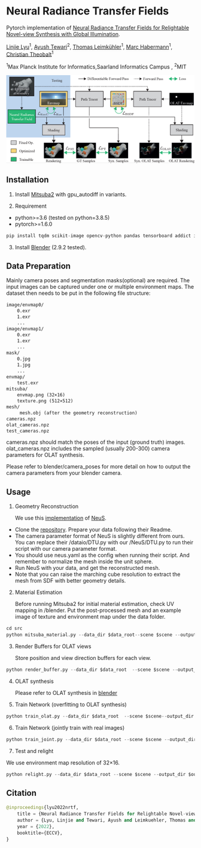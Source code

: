 # Neural Radiance Transfer Fields

Pytorch implementation of [Neural Radiance Transfer Fields for Relightable Novel-view Synthesis with Global Illumination](https://people.mpi-inf.mpg.de/~llyu/projects/2022-NRTF/index.htm).

[Linjie Lyu](https://people.mpi-inf.mpg.de/~llyu/)<sup>1</sup>,
 [Ayush Tewari](https://ayushtewari.com/)<sup>2</sup>,
 [Thomas Leimkühler](https://people.mpi-inf.mpg.de/~tleimkue/)<sup>1</sup>,
 [Marc Habermann](https://people.mpi-inf.mpg.de/~mhaberma/)<sup>1</sup>,
 [Christian Theobalt](https://people.mpi-inf.mpg.de/~theobalt/)<sup>1</sup>
 
 
 <sup>1</sup>Max Planck Institute for Informatics,Saarland Informatics Campus , <sup>2</sup>MIT 
 
![image info](./imgs/pipeline.png)

## Installation

1. Install [Mitsuba2](https://mitsuba2.readthedocs.io/en/latest/) with gpu_autodiff in variants.

2. Requirement

* python>=3.6 (tested on python=3.8.5)
* pytorch>=1.6.0
```python
pip install tqdm scikit-image opencv-python pandas tensorboard addict imageio imageio-ffmpeg pyquaternion scikit-learn pyyaml seaborn PyMCubes trimesh plyfile redner-gpu
```
3. Install [Blender](https://www.blender.org/) (2.9.2 tested).

## Data Preparation
Mainly camera poses and segmentation masks(optional) are required. The input images can be captured under one or multiple environment maps. The dataset then needs to be put in the following file structure:

```
image/envmap0/
    0.exr
    1.exr
    ...
image/envmap1/
    0.exr
    1.exr
    ...
mask/
    0.jpg
    1.jpg
    ...
envmap/
    test.exr
mitsuba/
    envmap.png (32×16)
    texture.png (512×512)
mesh/
     mesh.obj (after the geometry reconstruction)
cameras.npz
olat_cameras.npz
test_cameras.npz
```
cameras.npz should match the poses of the input (ground truth) images. olat_cameras.npz includes the sampled (usually 200-300) camera parameters for OLAT synthesis. 

Please refer to blender/camera_poses for more detail on how to output the camera parameters from your blender camera.

## Usage

1. Geometry Reconstruction  

   We use this [implementation](https://github.com/ventusff/neurecon) of [NeuS](https://arxiv.org/abs/2106.10689). 
* Clone the [repository](https://github.com/ventusff/neurecon). Prepare your data following their Readme. 
* The camera parameter format of NeuS is slightly different from ours. You can replace their /dataio/DTU.py with our /NeuS/DTU.py to run their script with our camera parameter format.
* You should use neus.yaml as the config when running their script. And remember to normalize the mesh inside the unit sphere.
* Run NeuS with your data, and get the reconstructed mesh.
* Note that you can raise the marching cube resolution to extract the mesh from SDF with better geometry details.

2. Material Estimation 
 
   Before running Mitsuba2 for initial material estimation, check UV mapping in /blender. Put the post-processed mesh and an example image of texture and environment map under the data folder.

```python
cd src
python mitsuba_material.py --data_dir $data_root--scene $scene --output_dir $output_root
```
3. Render Buffers for OLAT views
  
   Store position and view direction buffers for each view.
```python
python render_buffer.py --data_dir $data_root  --scene $scene --output_dir $output_root
```
4. OLAT synthesis 

   Please refer to OLAT synthesis in [blender](./blender/README.md)

5. Train Network (overfitting to OLAT synthesis)

```python
python train_olat.py --data_dir $data_root  --scene $scene--output_dir $output_root
```
6. Train Network (jointly train with real images)

```python
python train_joint.py --data_dir $data_root --scene $scene --output_dir $output_root
```
7. Test and relight

We use environment map resolution of 32×16.  
```python
python relight.py --data_dir $data_root --scene $scene --output_dir $output_root
```

## Citation
```python
@inproceedings{lyu2022nrtf,
	title = {Neural Radiance Transfer Fields for Relightable Novel-view Synthesis with Global Illumination},
	author = {Lyu, Linjie and Tewari, Ayush and Leimkuehler, Thomas and Habermann, Marc and Theobalt, Christian},
	year = {2022},
	booktitle={ECCV},
}
```
